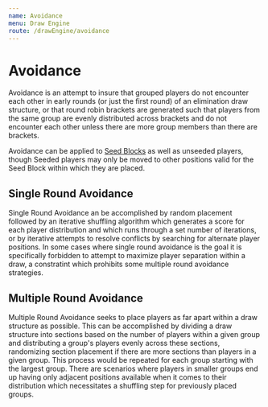 ```yaml
---
name: Avoidance
menu: Draw Engine
route: /drawEngine/avoidance
---
```


# Avoidance

Avoidance is an attempt to insure that grouped players do not encounter each other in early rounds (or just the first round) of an elimination draw structure, or that round robin brackets are generated such that players from the same group are evenly distributed across brackets and do not encounter each other unless there are more group members than there are brackets.

Avoidance can be applied to [Seed Blocks](/drawEngine/seedPositiioning#seed-blocks) as well as unseeded players, though Seeded players may only be moved to other positions valid for the Seed Block within which they are placed.

## Single Round Avoidance

Single Round Avoidance an be accomplished by random placement followed by an iterative shuffling algorithm which generates a score for each player distribution and which runs through a set number of iterations, or by iterative attempts to resolve conflicts by searching for alternate player positions.  In some cases where single round avoidance is the goal it is specifically forbidden to attempt to maximize player separation within a draw, a constratint which prohibits some multiple round avoidance strategies.

## Multiple Round Avoidance

Multiple Round Avoidance seeks to place players as far apart within a draw structure as possible.  This can be accomplished by dividing a draw structure into sections based on the number of players within a given group and distributing a group's players evenly across these sections, randomizing section placement if there are more sections than players in a given group.  This process would be repeated for each group starting with the largest group.  There are scenarios where players in smaller groups end up having only adjacent positions available when it comes to their distribution which necessitates a shuffling step for previously placed groups.

